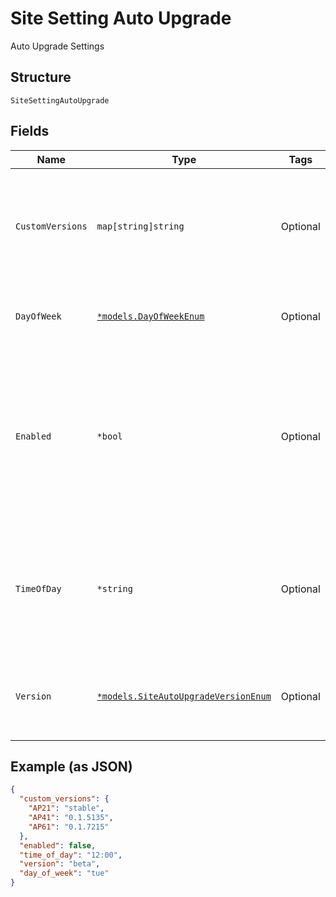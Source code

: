 
# Site Setting Auto Upgrade

Auto Upgrade Settings

## Structure

`SiteSettingAutoUpgrade`

## Fields

| Name | Type | Tags | Description |
|  --- | --- | --- | --- |
| `CustomVersions` | `map[string]string` | Optional | custom versions for different models. Property key is the model name (e.g. "AP41") |
| `DayOfWeek` | [`*models.DayOfWeekEnum`](../../doc/models/day-of-week-enum.md) | Optional | enum: `any`, `fri`, `mon`, `sat`, `sun`, `thu`, `tue`, `wed` |
| `Enabled` | `*bool` | Optional | whether auto upgrade should happen (Note that Mist may auto-upgrade if the version is not supported)<br>**Default**: `false` |
| `TimeOfDay` | `*string` | Optional | any / HH:MM (24-hour format), upgrade will happen within up to 1-hour from this time |
| `Version` | [`*models.SiteAutoUpgradeVersionEnum`](../../doc/models/site-auto-upgrade-version-enum.md) | Optional | desired version. enum: `beta`, `custom`, `stable`<br>**Default**: `"stable"` |

## Example (as JSON)

```json
{
  "custom_versions": {
    "AP21": "stable",
    "AP41": "0.1.5135",
    "AP61": "0.1.7215"
  },
  "enabled": false,
  "time_of_day": "12:00",
  "version": "beta",
  "day_of_week": "tue"
}
```

